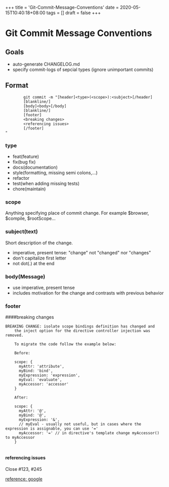 +++
title = 'Git-Commit-Message-Conventions'
date = 2020-05-15T10:40:18+08:00
tags = []
draft = false
+++

# Git Commit Message Conventions

## Goals
- auto-generate CHANGELOG.md
- specify commit-logs of sepcial types (ignore unimportant commits)

## Format
```
        git commit -m "[header]<type>(<scope>):<subject>[/header]
        [blankline/]
        [body]<body>[/body]
        [blankline/]
        [footer]
        <breaking changes>
        <referencing issues>
        [/footer]
"
```

### type
- feat(feature)
- fix(bug fix)
- docs(documentation)
- style(formatting, missing semi colons,...)
- refactor
- test(when adding missing tests)
- chore(maintain)

### scope
Anything specifying place of commit change. 
For example $browser, $compile, $rootScope...

### subject(text)
Short description of the change.
- imperative, present tense: "change" not "changed" nor "changes"
- don't capitalize first letter
- not dot(.) at the end

### body(Message)
- use imperative, present tense
- includes motivation for the change and contrasts with previous behavior

### footer
####breaking changes
```
BREAKING CHANGE: isolate scope bindings definition has changed and
    the inject option for the directive controller injection was removed.
    
    To migrate the code follow the example below:
    
    Before:
    
    scope: {
      myAttr: 'attribute',
      myBind: 'bind',
      myExpression: 'expression',
      myEval: 'evaluate',
      myAccessor: 'accessor'
    }
    
    After:
    
    scope: {
      myAttr: '@',
      myBind: '@',
      myExpression: '&',
      // myEval - usually not useful, but in cases where the expression is assignable, you can use '='
      myAccessor: '=' // in directive's template change myAccessor() to myAccessor
    }
    

```
#### referencing issues
Close #123, #245


[reference: google](https://docs.google.com/document/d/1QrDFcIiPjSLDn3EL15IJygNPiHORgU1_OOAqWjiDU5Y/edit#heading=h.uyo6cb12dt6w)
